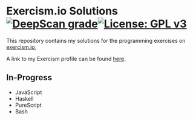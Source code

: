 # Exercism.io Solutions [![DeepScan grade](https://deepscan.io/api/teams/6695/projects/8793/branches/111266/badge/grade.svg)](https://deepscan.io/dashboard#view=project&tid=6695&pid=8793&bid=111266)[![License: GPL v3](https://img.shields.io/badge/License-GPLv3-blue.svg)](https://www.gnu.org/licenses/gpl-3.0)
This repository contains my solutions for the programming exercises on [exercism.io](https://exercism.io),

A link to my Exercism profile can be found [here](https://exercism.io/profiles/Adam-Morris).

## In-Progress
- JavaScript
- Haskell
- PureScript
- Bash
